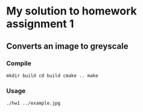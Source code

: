 # My solution to homework assignment 1
## Converts an image to greyscale
### Compile
`mkdir build
cd build
cmake ..
 make`
### Usage
`./hw1 ../example.jpg`